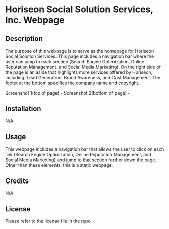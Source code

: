 # Horiseon Social Solution Services, Inc. Webpage

## Description

The purpose of this webpage is to serve as the homepage for Horiseon Social Solution Services. This page includes a navigation bar where the user can jump to each section (Search Engine Optimization, Online Reputation Management, and Social Media Marketing). On the right side of the page is an aside that highlights more services offered by Horiseon, including, Lead Generation, Brand Awareness, and Cost Management. The footer at the bottom specifies the company name and copyright.

Screenshot 1(top of page) - <a href="./assets/images/Screenshot1_horiseon.png"></a>
Screenshot 2(bottom of page) - <a href="./assets/images/Screenshot2_horiseon.png"></a>

## Installation

N/A

## Usage

This webpage includes a navigation bar that allows the user to click on each link (Search Engine Optimization, Online Reputation Management, and Social Media Marketing) and jump to that section further down the page. Other than these elements, this is a static webpage.

## Credits

N/A

## License

Please refer to the license file in the repo.